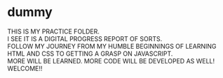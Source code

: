 # dummy

THIS IS MY PRACTICE FOLDER.  
I SEE IT IS A DIGITAL PROGRESS REPORT OF SORTS.  
FOLLOW MY JOURNEY FROM MY HUMBLE BEGINNINGS 
OF LEARNING HTML AND CSS TO GETTING A GRASP ON JAVASCRIPT.    
MORE WILL BE LEARNED. MORE CODE WILL BE DEVELOPED AS WELL!  
WELCOME!!
